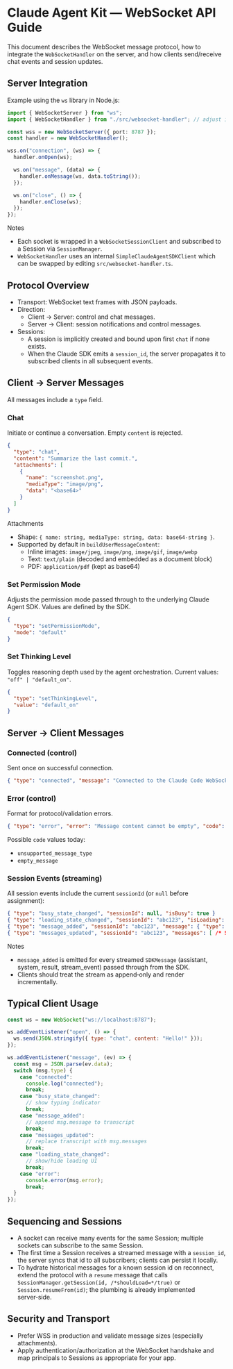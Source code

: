 # Claude Agent Kit — WebSocket API Guide

This document describes the WebSocket message protocol, how to integrate the `WebSocketHandler` on the server, and how clients send/receive chat events and session updates.

## Server Integration

Example using the `ws` library in Node.js:

```ts
import { WebSocketServer } from "ws";
import { WebSocketHandler } from "./src/websocket-handler"; // adjust import for your app

const wss = new WebSocketServer({ port: 8787 });
const handler = new WebSocketHandler();

wss.on("connection", (ws) => {
  handler.onOpen(ws);

  ws.on("message", (data) => {
    handler.onMessage(ws, data.toString());
  });

  ws.on("close", () => {
    handler.onClose(ws);
  });
});
```

Notes

- Each socket is wrapped in a `WebSocketSessionClient` and subscribed to a Session via `SessionManager`.
- `WebSocketHandler` uses an internal `SimpleClaudeAgentSDKClient` which can be swapped by editing `src/websocket-handler.ts`.

## Protocol Overview

- Transport: WebSocket text frames with JSON payloads.
- Direction:
  - Client → Server: control and chat messages.
  - Server → Client: session notifications and control messages.
- Sessions:
  - A session is implicitly created and bound upon first `chat` if none exists.
  - When the Claude SDK emits a `session_id`, the server propagates it to subscribed clients in all subsequent events.

## Client → Server Messages

All messages include a `type` field.

### Chat

Initiate or continue a conversation. Empty `content` is rejected.

```json
{
  "type": "chat",
  "content": "Summarize the last commit.",
  "attachments": [
    {
      "name": "screenshot.png",
      "mediaType": "image/png",
      "data": "<base64>"
    }
  ]
}
```

Attachments

- Shape: `{ name: string, mediaType: string, data: base64-string }`.
- Supported by default in `buildUserMessageContent`:
  - Inline images: `image/jpeg`, `image/png`, `image/gif`, `image/webp`
  - Text: `text/plain` (decoded and embedded as a document block)
  - PDF: `application/pdf` (kept as base64)

### Set Permission Mode

Adjusts the permission mode passed through to the underlying Claude Agent SDK. Values are defined by the SDK.

```json
{
  "type": "setPermissionMode",
  "mode": "default"
}
```

### Set Thinking Level

Toggles reasoning depth used by the agent orchestration. Current values: `"off" | "default_on"`.

```json
{
  "type": "setThinkingLevel",
  "value": "default_on"
}
```

## Server → Client Messages

### Connected (control)

Sent once on successful connection.

```json
{ "type": "connected", "message": "Connected to the Claude Code WebSocket server." }
```

### Error (control)

Format for protocol/validation errors.

```json
{ "type": "error", "error": "Message content cannot be empty", "code": "empty_message" }
```

Possible `code` values today:

- `unsupported_message_type`
- `empty_message`

### Session Events (streaming)

All session events include the current `sessionId` (or `null` before assignment):

```json
{ "type": "busy_state_changed", "sessionId": null, "isBusy": true }
{ "type": "loading_state_changed", "sessionId": "abc123", "isLoading": false }
{ "type": "message_added", "sessionId": "abc123", "message": { "type": "assistant", "message": { "content": [ { "type": "text", "text": "…" } ] } } }
{ "type": "messages_updated", "sessionId": "abc123", "messages": [ /* SDKMessage[] */ ] }
```

Notes

- `message_added` is emitted for every streamed `SDKMessage` (assistant, system, result, stream_event) passed through from the SDK.
- Clients should treat the stream as append‑only and render incrementally.

## Typical Client Usage

```js
const ws = new WebSocket("ws://localhost:8787");

ws.addEventListener("open", () => {
  ws.send(JSON.stringify({ type: "chat", content: "Hello!" }));
});

ws.addEventListener("message", (ev) => {
  const msg = JSON.parse(ev.data);
  switch (msg.type) {
    case "connected":
      console.log("connected");
      break;
    case "busy_state_changed":
      // show typing indicator
      break;
    case "message_added":
      // append msg.message to transcript
      break;
    case "messages_updated":
      // replace transcript with msg.messages
      break;
    case "loading_state_changed":
      // show/hide loading UI
      break;
    case "error":
      console.error(msg.error);
      break;
  }
});
```

## Sequencing and Sessions

- A socket can receive many events for the same Session; multiple sockets can subscribe to the same Session.
- The first time a Session receives a streamed message with a `session_id`, the server syncs that id to all subscribers; clients can persist it locally.
- To hydrate historical messages for a known session id on reconnect, extend the protocol with a `resume` message that calls `SessionManager.getSession(id, /*shouldLoad=*/true)` or `Session.resumeFrom(id)`; the plumbing is already implemented server‑side.

## Security and Transport

- Prefer WSS in production and validate message sizes (especially attachments).
- Apply authentication/authorization at the WebSocket handshake and map principals to Sessions as appropriate for your app.

